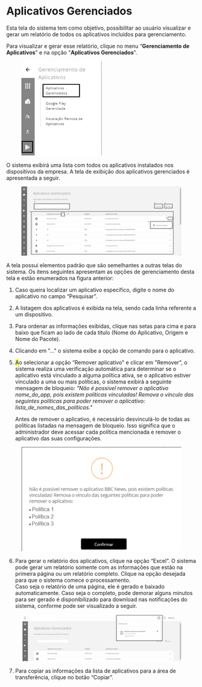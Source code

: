 # Aplicativos Gerenciados

Esta tela do sistema tem como objetivo, possibilitar ao usuário visualizar e gerar um relatório de todos os aplicativos incluídos para gerenciamento.

Para visualizar e gerar esse relatório, clique no menu “**Gerenciamento de Aplicativos**” e na opção "**Aplicativos Gerenciados**".

<figure><img src="../../.gitbook/assets/image (1) (1) (1) (1) (1) (1) (1) (1) (1) (1) (1) (1) (1) (1).png" alt="" width="213"><figcaption></figcaption></figure>

O sistema exibirá uma lista com todos os aplicativos instalados nos dispositivos da empresa. A tela de exibição dos aplicativos gerenciados é apresentada a seguir.

<figure><img src="../../.gitbook/assets/image (63).png" alt="" width="563"><figcaption></figcaption></figure>

A tela possui elementos padrão que são semelhantes a outras telas do sistema. Os itens seguintes apresentam as opções de gerenciamento desta tela e estão enumerados na figura anterior:

1. Caso queira localizar um aplicativo específico, digite o nome do aplicativo no campo “Pesquisar”.
2. A listagem dos aplicativos é exibida na tela, sendo cada linha referente a um dispositivo.
3. Para ordenar as informações exibidas, clique nas setas para cima e para baixo que ficam ao lado de cada título (Nome do Aplicativo, Origem e Nome do Pacote).
4. Clicando em "..." o sistema exibe a opção de comando para o aplicativo.
5.  <mark style="color:blue;">A</mark>o selecionar a opção “Remover aplicativo" e clicar em "Remover", o sistema realiza uma verificação automática para determinar se o aplicativo está vinculado a alguma política ativa, se o aplicativo estiver vinculado a uma ou mais políticas, o sistema exibirá a seguinte mensagem de bloqueio: _"Não é possível remover o aplicativo nome\_do\_app, pois existem políticas vinculadas! Remova o vínculo das seguintes políticas para poder remover o aplicativo: lista\_de\_nomes\_das\_politicas."_

    Antes de remover o aplicativo, é necessário desvinculá-lo de todas as políticas listadas na mensagem de bloqueio. Isso significa que o administrador deve acessar cada política mencionada e remover o aplicativo das suas configurações.

<figure><img src="../../.gitbook/assets/image (9).png" alt=""><figcaption></figcaption></figure>

6. Para gerar o relatório dos aplicativos, clique na opção “Excel”. O sistema pode gerar um relatório somente com as informações que estão na primeira página ou um relatório completo. Clique na opção desejada para que o sistema comece o processamento.\
   Caso seja o relatório de uma página, ele é gerado e baixado automaticamente. Caso seja o completo, pode demorar alguns minutos para ser gerado é disponibilizado para download nas notificações do sistema, conforme pode ser visualizado a seguir.

<figure><img src="../../.gitbook/assets/image (146).png" alt=""><figcaption></figcaption></figure>

7. Para copiar as informações da lista de aplicativos para a área de transferência, clique no botão “Copiar”.

